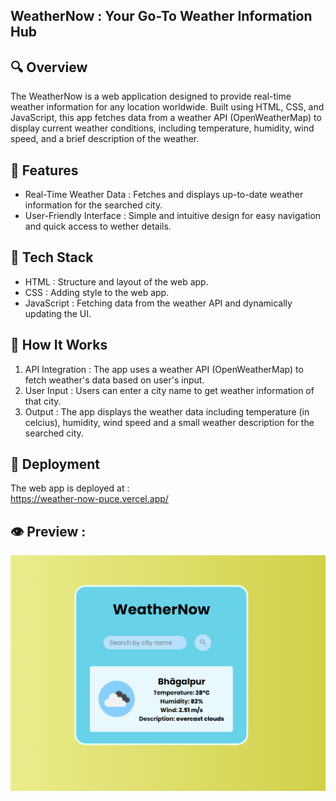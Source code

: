 ## WeatherNow : Your Go-To Weather Information Hub

## 🔍 Overview
The WeatherNow is a web application designed to provide real-time weather information for any location worldwide. Built using HTML, CSS, and JavaScript, this app fetches data from a weather API (OpenWeatherMap) to display current weather conditions, including temperature, humidity, wind speed, and a brief description of the weather.

## 🧩 Features
- Real-Time Weather Data : Fetches and displays up-to-date weather information for the searched city.
- User-Friendly Interface : Simple and intuitive design for easy navigation and quick access to wether details.

## 🤖 Tech Stack
- HTML : Structure and layout of the web app.
- CSS : Adding style to the web app.
- JavaScript : Fetching data from the weather API and dynamically updating the UI.

## 🦾 How It Works
1. API Integration : The app uses a weather API (OpenWeatherMap) to fetch weather's data based on user's input.
2. User Input : Users can enter a city name to get weather information of that city.
3. Output : The app displays the weather data including temperature (in celcius), humidity, wind speed and a small weather description for the searched city.

## 🔗 Deployment
The web app is deployed at :<br>
https://weather-now-puce.vercel.app/

## 👁️ Preview :
![output](https://github.com/RajeevRanjan5642/WeatherNow/blob/main/images/demo.png)
